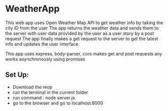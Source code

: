 # WeatherApp
This web app uses Open Weather Map API to get weather info by taking the city ID from the user
The app returns the weather data and sends them to the server with user data provided by the user as a user story by a post request
The app finally makes a get request to the server to get the latest info and updates the user interface

This app uses express, body-parser, cors
makes get and post requests
any works asynchronously using promises

## Set Up:
- Download the reop
- run the terminal in the current folder
- run command : node server.js
- go to the browser and go to localhost:8000
